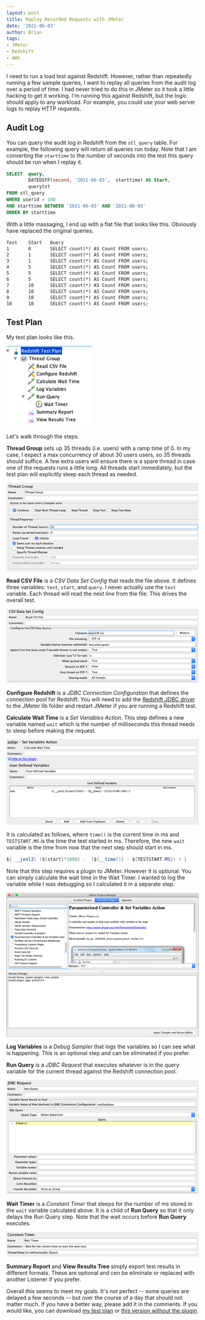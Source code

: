 ```yaml
---
layout: post
title: Replay Recorded Requests with JMeter
date: '2021-06-03'
author: Brian
tags: 
- JMeter
- Redshift
- AWS
---
```


I need to run a load test against Redshift. However, rather than repeatedly running a few sample queries,  I want to replay all queries from the audit log over a period of time. I had never tried to do this in JMeter so it took a little hacking to get it working. I'm running this against Redshift, but the logic should apply to any workload. For example, you could use your web server logs to replay HTTP requests.

## Audit Log

You can query the audit log in Redshift from the `stl_query` table. For example, the following query will return all queries run today. Note that I am converting the `starttime` to the number of seconds into the test this query should be run when I replay it. 

```sql
SELECT  query, 
        DATEDIFF(second, '2021-06-03',  starttime) AS Start,
        querytxt
FROM stl_query
WHERE userid = 100
AND starttime BETWEEN '2021-06-03' AND '2021-06-03'
ORDER BY starttime 
```

With a little massaging, I end up with a flat file that looks like this. Obviously  have replaced the original queries. 

```text
Test	Start	Query
1	    0	    SELECT count(*) AS Count FROM users;
2	    1	    SELECT count(*) AS Count FROM users;
3	    1	    SELECT count(*) AS Count FROM users;
4	    5	    SELECT count(*) AS Count FROM users;
5	    5	    SELECT count(*) AS Count FROM users;
6	    5	    SELECT count(*) AS Count FROM users;
7	    10	    SELECT count(*) AS Count FROM users;
8	    10	    SELECT count(*) AS Count FROM users;
9	    10	    SELECT count(*) AS Count FROM users;
10	    10  	SELECT count(*) AS Count FROM users;
```

## Test Plan

My test plan looks like this.

![Test Plan](plan.png)

Let's walk through the steps.

**Thread Group** sets up 35 threads (i.e. users) with a ramp time of 0. In my case, I expect a max concurrency of about 30 users users, so 35 threads should suffice. A few extra users will ensure there is a spare thread in case one of the requests runs a little long. All threads start immediately, but the test plan will explicitly sleep each thread as needed. 

![Thread Group](thread-group.png)

**Read CSV File** is a *CSV Data Set Config* that reads the file above. It defines three variables: `test`, `start`, and `query`. I never actually use the `test` variable. Each thread will read the next line from the file. This drives the overall test. 

![Read CSV File](read-csv-file.png)

**Configure Redshift** is a *JDBC Connection Configuration* that defines the connection pool for Redshift. You will need to add the [Redshift JDBC driver](https://docs.aws.amazon.com/redshift/latest/mgmt/configure-jdbc-connection.html) to the JMeter lib folder and restart JMeter if you are running a Redshift test. 

**Calculate Wait Time** is a *Set Variables Action*. This step defines a new variable named `wait` which is the number of milliseconds this thread needs to sleep before making the request. 

![Calculate Wait Time](calculate-wait-time.png)

It is calculated as follows, where `time()` is the current time in ms and `TESTSTART.MS` is the time the test started in ms. Therefore, the new `wait` variable is the time from now that the next step should start in ms. 

```java
${ __jexl2( (${start}*1000) -  (${__time()} - ${TESTSTART.MS}) ) }
```
Note that this step requires a plugin to JMeter. However it is optional. You can simply calculate the wait time in the Wait Timer. I wanted to log the variable while I was debugging so I calculated it in a separate step. 

![Plugin](plugin.png)


**Log Variables** is a *Debug Sampler* that logs the variables so I can see what is happening. This is an optional step and can be eliminated if you prefer.

**Run Query** is a *JDBC Request* that executes whatever is in the query variable for the current thread against the Redshift connection pool.

![JDBC Request](jdbc-request.png)

**Wait Timer** is a *Constant Timer* that sleeps for the number of ms stored in the `wait` variable calculated above. It is a child of **Run Query** so that it only delays the Run Query step. Note that the wait occurs before **Run Query** executes. 

![Wait Timer](wait-timer.png)

**Summary Report** and **View Results Tree** simply export test results in different formats. These are optional and cen be eliminate or replaced with another Listener if you prefer. 

Overall this seems to meet my goals. It's not perfect -- some queries are delayed a few seconds -- but over the course of a day that should not matter much. If you have a better way, please add it in the comments. If you would like, you can download [my test plan](redshift-test-plan.jmx) or [this version without the plugin](redshift-test-plan-without-plugin.jmx).